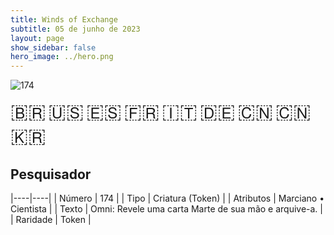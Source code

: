 ```yaml
---
title: Winds of Exchange
subtitle: 05 de junho de 2023
layout: page
show_sidebar: false
hero_image: ../hero.png
---
```


![174](https://mastervault-storage-prod.s3.amazonaws.com/media/card_front/pt/600_174_ba624fde79f6_pt.png)

<span title="Português" style="font-size: 32px;cursor: pointer;" onclick="javascript:document.querySelector('img[alt=\'174\']').src=document.querySelector('img[alt=\'174\']').src.replace(/card_front\/[^/]+/, 'card_front/pt').replace(/_[^/.0-9]+\.png/, '_pt.png')">🇧🇷</span>
<span title="English" style="font-size: 32px;cursor: pointer;" onclick="javascript:document.querySelector('img[alt=\'174\']').src=document.querySelector('img[alt=\'174\']').src.replace(/card_front\/[^/]+/, 'card_front/en').replace(/_[^/.0-9]+\.png/, '_en.png')">🇺🇸</span>
<span title="Español" style="font-size: 32px;cursor: pointer;" onclick="javascript:document.querySelector('img[alt=\'174\']').src=document.querySelector('img[alt=\'174\']').src.replace(/card_front\/[^/]+/, 'card_front/es').replace(/_[^/.0-9]+\.png/, '_es.png')">🇪🇸</span>
<span title="Français" style="font-size: 32px;cursor: pointer;" onclick="javascript:document.querySelector('img[alt=\'174\']').src=document.querySelector('img[alt=\'174\']').src.replace(/card_front\/[^/]+/, 'card_front/fr').replace(/_[^/.0-9]+\.png/, '_fr.png')">🇫🇷</span>
<span title="Italiano" style="font-size: 32px;cursor: pointer;" onclick="javascript:document.querySelector('img[alt=\'174\']').src=document.querySelector('img[alt=\'174\']').src.replace(/card_front\/[^/]+/, 'card_front/it').replace(/_[^/.0-9]+\.png/, '_it.png')">🇮🇹</span>
<span title="Deutsche" style="font-size: 32px;cursor: pointer;" onclick="javascript:document.querySelector('img[alt=\'174\']').src=document.querySelector('img[alt=\'174\']').src.replace(/card_front\/[^/]+/, 'card_front/de').replace(/_[^/.0-9]+\.png/, '_de.png')">🇩🇪</span>
<span title="简体中文" style="font-size: 32px;cursor: pointer;" onclick="javascript:document.querySelector('img[alt=\'174\']').src=document.querySelector('img[alt=\'174\']').src.replace(/card_front\/[^/]+/, 'card_front/zh-hans').replace(/_[^/.0-9]+\.png/, '_zh-hans.png')">🇨🇳</span>
<span title="繁體中文" style="font-size: 32px;cursor: pointer;" onclick="javascript:document.querySelector('img[alt=\'174\']').src=document.querySelector('img[alt=\'174\']').src.replace(/card_front\/[^/]+/, 'card_front/zh-hant').replace(/_[^/.0-9]+\.png/, '_zh-hant.png')">🇨🇳</span>
<span title="한국어" style="font-size: 32px;cursor: pointer;" onclick="javascript:document.querySelector('img[alt=\'174\']').src=document.querySelector('img[alt=\'174\']').src.replace(/card_front\/[^/]+/, 'card_front/ko').replace(/_[^/.0-9]+\.png/, '_ko.png')">🇰🇷</span>

## Pesquisador

|----|----|
| Número | 174 |
| Tipo | Criatura (Token) |
| Atributos | Marciano • Cientista |
| Texto | Omni: Revele uma carta Marte de sua mão e arquive-a. |
| Raridade | Token |
